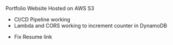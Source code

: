Portfolio Website Hosted on AWS S3

- CI/CD Pipeline working
- Lambda and CORS working to increment counter in DynamoDB
* Fix Resume link